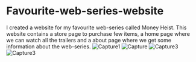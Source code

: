 # Favourite-web-series-website
I created a website for my favourite web-series called Money Heist. This website contains a store page to purchase few items, a home page where we can watch all the trailers and a about page where we get some information about the web-series.
![Capture1](https://user-images.githubusercontent.com/103073325/197729629-0b2e407b-ad7c-4e5a-87c0-4e432cedd548.PNG)
![Capture](https://user-images.githubusercontent.com/103073325/197730138-fc73c8f1-173b-4ad8-b4b6-fa473e061da0.PNG)
![Capture3](https://user-images.githubusercontent.com/103073325/197730745-9baa5f30-15f9-4a7e-9eb3-1f3adffa7c4c.PNG)
![Capture3](https://user-images.githubusercontent.com/103073325/197731089-a5941146-932c-4878-a759-0a85ad2a15df.PNG)
